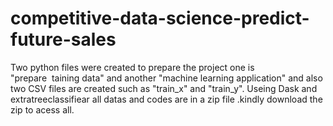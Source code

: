 # competitive-data-science-predict-future-sales
Two python files were created to prepare the project one is "prepare  taining data" and another "machine learning application" and also two CSV files are created such as "train_x" and "train_y". 
Useing Dask and extratreeclassifiear 
all datas and codes are in a zip file .kindly download the zip to acess all.
